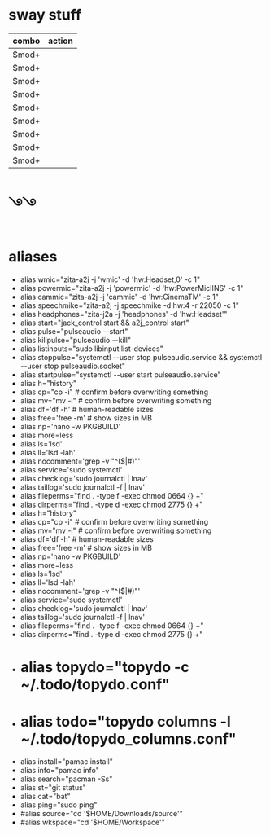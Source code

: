 # sway stuff

combo  |  action
--|--
$mod+  |  
$mod+  |  
$mod+  |  
$mod+  |  
$mod+  |  
$mod+  |  
$mod+  |  
$mod+  |  
$mod+  |  

# ࿓࿓


# aliases

- alias wmic="zita-a2j -j 'wmic' -d 'hw:Headset,0' -c 1"
- alias powermic="zita-a2j -j 'powermic' -d 'hw:PowerMicIINS' -c 1"
- alias cammic="zita-a2j -j 'cammic' -d 'hw:CinemaTM' -c 1"
- alias speechmike="zita-a2j -j speechmike -d hw:4 -r 22050 -c 1"
- alias headphones="zita-j2a -j 'headphones' -d 'hw:Headset'"
- alias start="jack_control start && a2j_control start"
- alias pulse="pulseaudio --start"
- alias killpulse="pulseaudio --kill"
- alias listinputs="sudo libinput list-devices"
- alias stoppulse="systemctl --user stop pulseaudio.service && systemctl --user stop pulseaudio.socket"
- alias startpulse="systemctl --user start pulseaudio.service"
- alias h="history"
- alias cp="cp -i"                          # confirm before overwriting something
- alias mv="mv -i"                          # confirm before overwriting something
- alias df='df -h'                          # human-readable sizes
- alias free='free -m'                      # show sizes in MB
- alias np='nano -w PKGBUILD'
- alias more=less
- alias ls='lsd'
- alias ll='lsd -lah'
- alias nocomment='grep -v "^\($\|#\)"'
- alias service='sudo systemctl'
- alias checklog='sudo journalctl | lnav'
- alias taillog='sudo journalctl -f | lnav'
- alias fileperms="find . -type f -exec chmod 0664 {} +"
- alias dirperms="find . -type d -exec chmod 2775 {} +"
- alias h="history"
- alias cp="cp -i"                          # confirm before overwriting something
- alias mv="mv -i"                          # confirm before overwriting something
- alias df='df -h'                          # human-readable sizes
- alias free='free -m'                      # show sizes in MB
- alias np='nano -w PKGBUILD'
- alias more=less
- alias ls='lsd'
- alias ll='lsd -lah'
- alias nocomment='grep -v "^\($\|#\)"'
- alias service='sudo systemctl'
- alias checklog='sudo journalctl | lnav'
- alias taillog='sudo journalctl -f | lnav'
- alias fileperms="find . -type f -exec chmod 0664 {} +"
- alias dirperms="find . -type d -exec chmod 2775 {} +"
- # alias topydo="topydo -c ~/.todo/topydo.conf"
- # alias todo="topydo columns -l ~/.todo/topydo_columns.conf"
- alias install="pamac install"
- alias info="pamac info"
- alias search="pacman -Ss"
- alias st="git status"
- alias cat="bat"
- alias ping="sudo ping"
- #alias source="cd '$HOME/Downloads/source'"
- #alias wkspace="cd '$HOME/Workspace'"
